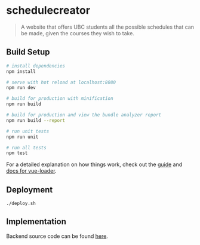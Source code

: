 # schedulecreator

> A website that offers UBC students all the possible schedules that can be made, given the courses they wish to take.

## Build Setup

``` bash
# install dependencies
npm install

# serve with hot reload at localhost:8080
npm run dev

# build for production with minification
npm run build

# build for production and view the bundle analyzer report
npm run build --report

# run unit tests
npm run unit

# run all tests
npm test
```

For a detailed explanation on how things work, check out the [guide](http://vuejs-templates.github.io/webpack/) and [docs for vue-loader](http://vuejs.github.io/vue-loader).

## Deployment
```shell
./deploy.sh
```

## Implementation
Backend source code can be found [here](https://github.com/nickwu241/schedulecreator-backend).

